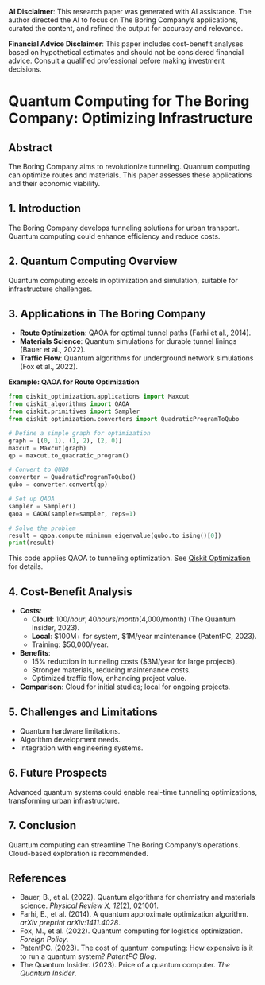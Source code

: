 **AI Disclaimer**: This research paper was generated with AI assistance. The author directed the AI to focus on The Boring Company’s applications, curated the content, and refined the output for accuracy and relevance.

**Financial Advice Disclaimer**: This paper includes cost-benefit analyses based on hypothetical estimates and should not be considered financial advice. Consult a qualified professional before making investment decisions.

# Quantum Computing for The Boring Company: Optimizing Infrastructure

## Abstract

The Boring Company aims to revolutionize tunneling. Quantum computing can optimize routes and materials. This paper assesses these applications and their economic viability.

## 1. Introduction

The Boring Company develops tunneling solutions for urban transport. Quantum computing could enhance efficiency and reduce costs.

## 2. Quantum Computing Overview

Quantum computing excels in optimization and simulation, suitable for infrastructure challenges.

## 3. Applications in The Boring Company

- **Route Optimization**: QAOA for optimal tunnel paths (Farhi et al., 2014).
- **Materials Science**: Quantum simulations for durable tunnel linings (Bauer et al., 2022).
- **Traffic Flow**: Quantum algorithms for underground network simulations (Fox et al., 2022).

**Example: QAOA for Route Optimization**

```python
from qiskit_optimization.applications import Maxcut
from qiskit_algorithms import QAOA
from qiskit.primitives import Sampler
from qiskit_optimization.converters import QuadraticProgramToQubo

# Define a simple graph for optimization
graph = [(0, 1), (1, 2), (2, 0)]
maxcut = Maxcut(graph)
qp = maxcut.to_quadratic_program()

# Convert to QUBO
converter = QuadraticProgramToQubo()
qubo = converter.convert(qp)

# Set up QAOA
sampler = Sampler()
qaoa = QAOA(sampler=sampler, reps=1)

# Solve the problem
result = qaoa.compute_minimum_eigenvalue(qubo.to_ising()[0])
print(result)
```

This code applies QAOA to tunneling optimization. See [Qiskit Optimization](https://qiskit.org/ecosystem/optimization/tutorials/05_qaoa.html) for details.

## 4. Cost-Benefit Analysis

- **Costs**:
  - **Cloud**: $100/hour, 40 hours/month ($4,000/month) (The Quantum Insider, 2023).
  - **Local**: $100M+ for system, $1M/year maintenance (PatentPC, 2023).
  - Training: $50,000/year.
- **Benefits**:
  - 15% reduction in tunneling costs ($3M/year for large projects).
  - Stronger materials, reducing maintenance costs.
  - Optimized traffic flow, enhancing project value.
- **Comparison**: Cloud for initial studies; local for ongoing projects.

## 5. Challenges and Limitations

- Quantum hardware limitations.
- Algorithm development needs.
- Integration with engineering systems.

## 6. Future Prospects

Advanced quantum systems could enable real-time tunneling optimizations, transforming urban infrastructure.

## 7. Conclusion

Quantum computing can streamline The Boring Company’s operations. Cloud-based exploration is recommended.

## References

- Bauer, B., et al. (2022). Quantum algorithms for chemistry and materials science. *Physical Review X, 12*(2), 021001.
- Farhi, E., et al. (2014). A quantum approximate optimization algorithm. *arXiv preprint arXiv:1411.4028*.
- Fox, M., et al. (2022). Quantum computing for logistics optimization. *Foreign Policy*.
- PatentPC. (2023). The cost of quantum computing: How expensive is it to run a quantum system? *PatentPC Blog*.
- The Quantum Insider. (2023). Price of a quantum computer. *The Quantum Insider*.
